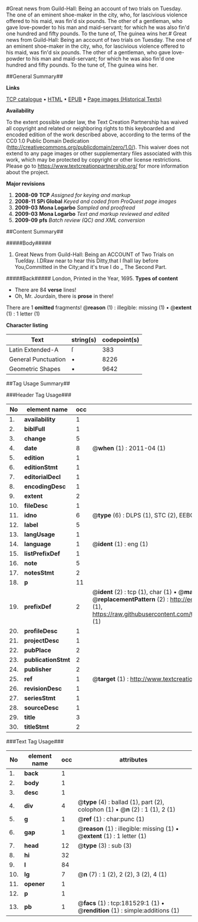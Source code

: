 #Great news from Guild-Hall: Being an account of two trials on Tuesday. The one of an eminent shoe-maker in the city, who, for lascivious violence offered to his maid, was fin'd six pounds. The other of a gentleman, who gave love-powder to his man and maid-servant; for which he was also fin'd one hundred and fifty pounds. To the tune of, The guinea wins her.#
Great news from Guild-Hall: Being an account of two trials on Tuesday. The one of an eminent shoe-maker in the city, who, for lascivious violence offered to his maid, was fin'd six pounds. The other of a gentleman, who gave love-powder to his man and maid-servant; for which he was also fin'd one hundred and fifty pounds. To the tune of, The guinea wins her.

##General Summary##

**Links**

[TCP catalogue](http://www.ota.ox.ac.uk/tcp/)  • 
[HTML](http://tei.it.ox.ac.uk/tcp/Texts-HTML/free/B03/B03515.html)  • 
[EPUB](http://tei.it.ox.ac.uk/tcp/Texts-EPUB/free/B03/B03515.epub) • 
[Page images (Historical Texts)](https://historicaltexts.jisc.ac.uk/eebo-99886968e)

**Availability**

To the extent possible under law, the Text Creation Partnership has waived all copyright and related or neighboring rights to this keyboarded and encoded edition of the work described above, according to the terms of the CC0 1.0 Public Domain Dedication (http://creativecommons.org/publicdomain/zero/1.0/). This waiver does not extend to any page images or other supplementary files associated with this work, which may be protected by copyright or other license restrictions. Please go to https://www.textcreationpartnership.org/ for more information about the project.

**Major revisions**

1. __2008-09__ __TCP__ *Assigned for keying and markup*
1. __2008-11__ __SPi Global__ *Keyed and coded from ProQuest page images*
1. __2009-03__ __Mona Logarbo__ *Sampled and proofread*
1. __2009-03__ __Mona Logarbo__ *Text and markup reviewed and edited*
1. __2009-09__ __pfs__ *Batch review (QC) and XML conversion*

##Content Summary##

#####Body#####

1. Great News from Guild-Hall: Being an ACCOUNT of Two Trials on Tueſday.
I.DRaw near to hear this Ditty,that I ſhall lay before You,Committed in the City;and it's true I do 
    _ The Second Part.

#####Back#####
London, Printed in the Year, 1695.
**Types of content**

  * There are 84 **verse** lines!
  * Oh, Mr. Jourdain, there is **prose** in there!

There are 1 **omitted** fragments! 
 @__reason__ (1) : illegible: missing (1)  •  @__extent__ (1) : 1 letter (1)

**Character listing**


|Text|string(s)|codepoint(s)|
|---|---|---|
|Latin Extended-A|ſ|383|
|General Punctuation|•|8226|
|Geometric Shapes|▪|9642|

##Tag Usage Summary##

###Header Tag Usage###

|No|element name|occ|attributes|
|---|---|---|---|
|1.|__availability__|1||
|2.|__biblFull__|1||
|3.|__change__|5||
|4.|__date__|8| @__when__ (1) : 2011-04 (1)|
|5.|__edition__|1||
|6.|__editionStmt__|1||
|7.|__editorialDecl__|1||
|8.|__encodingDesc__|1||
|9.|__extent__|2||
|10.|__fileDesc__|1||
|11.|__idno__|6| @__type__ (6) : DLPS (1), STC (2), EEBO-CITATION (1), PROQUEST (1), VID (1)|
|12.|__label__|5||
|13.|__langUsage__|1||
|14.|__language__|1| @__ident__ (1) : eng (1)|
|15.|__listPrefixDef__|1||
|16.|__note__|5||
|17.|__notesStmt__|2||
|18.|__p__|11||
|19.|__prefixDef__|2| @__ident__ (2) : tcp (1), char (1)  •  @__matchPattern__ (2) : ([0-9\-]+):([0-9IVX]+) (1), (.+) (1)  •  @__replacementPattern__ (2) : http://eebo.chadwyck.com/downloadtiff?vid=$1&page=$2 (1), https://raw.githubusercontent.com/textcreationpartnership/Texts/master/tcpchars.xml#$1 (1)|
|20.|__profileDesc__|1||
|21.|__projectDesc__|1||
|22.|__pubPlace__|2||
|23.|__publicationStmt__|2||
|24.|__publisher__|2||
|25.|__ref__|1| @__target__ (1) : http://www.textcreationpartnership.org/docs/. (1)|
|26.|__revisionDesc__|1||
|27.|__seriesStmt__|1||
|28.|__sourceDesc__|1||
|29.|__title__|3||
|30.|__titleStmt__|2||


###Text Tag Usage###

|No|element name|occ|attributes|
|---|---|---|---|
|1.|__back__|1||
|2.|__body__|1||
|3.|__desc__|1||
|4.|__div__|4| @__type__ (4) : ballad (1), part (2), colophon (1)  •  @__n__ (2) : 1 (1), 2 (1)|
|5.|__g__|1| @__ref__ (1) : char:punc (1)|
|6.|__gap__|1| @__reason__ (1) : illegible: missing (1)  •  @__extent__ (1) : 1 letter (1)|
|7.|__head__|12| @__type__ (3) : sub (3)|
|8.|__hi__|32||
|9.|__l__|84||
|10.|__lg__|7| @__n__ (7) : 1 (2), 2 (2), 3 (2), 4 (1)|
|11.|__opener__|1||
|12.|__p__|1||
|13.|__pb__|1| @__facs__ (1) : tcp:181529:1 (1)  •  @__rendition__ (1) : simple:additions (1)|
